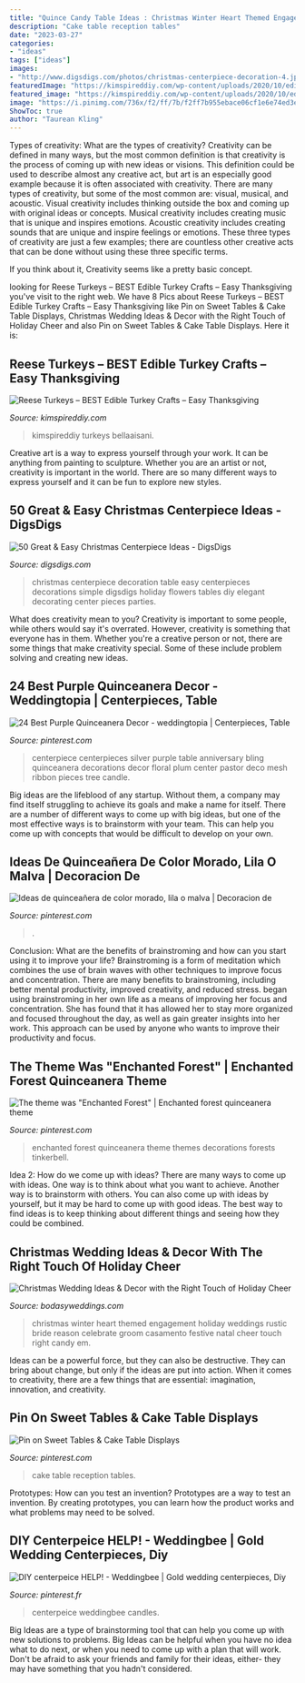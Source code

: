 ```yaml
---
title: "Quince Candy Table Ideas : Christmas Winter Heart Themed Engagement Holiday Weddings Rustic Bride Reason Celebrate Groom Casamento Festive Natal Cheer Touch Right Candy Em"
description: "Cake table reception tables"
date: "2023-03-27"
categories:
- "ideas"
tags: ["ideas"]
images:
- "http://www.digsdigs.com/photos/christmas-centerpiece-decoration-4.jpg"
featuredImage: "https://kimspireddiy.com/wp-content/uploads/2020/10/edible-turkey-craft-1-1.jpg"
featured_image: "https://kimspireddiy.com/wp-content/uploads/2020/10/edible-turkey-craft-1-1.jpg"
image: "https://i.pinimg.com/736x/f2/ff/7b/f2ff7b955ebace06cf1e6e74ed3e641b--british-wedding-centerpiece-ideas.jpg"
ShowToc: true
author: "Taurean Kling"
---
```



Types of creativity: What are the types of creativity?
Creativity can be defined in many ways, but the most common definition is that creativity is the process of coming up with new ideas or visions. This definition could be used to describe almost any creative act, but art is an especially good example because it is often associated with creativity.
There are many types of creativity, but some of the most common are: visual, musical, and acoustic. Visual creativity includes thinking outside the box and coming up with original ideas or concepts. Musical creativity includes creating music that is unique and inspires emotions. Acoustic creativity includes creating sounds that are unique and inspire feelings or emotions. These three types of creativity are just a few examples; there are countless other creative acts that can be done without using these three specific terms.

If you think about it, Creativity seems like a pretty basic concept.

	

		
looking for Reese Turkeys – BEST Edible Turkey Crafts – Easy Thanksgiving you've visit to the right web. We have 8 Pics about Reese Turkeys – BEST Edible Turkey Crafts – Easy Thanksgiving like Pin on Sweet Tables &amp; Cake Table Displays, Christmas Wedding Ideas &amp; Decor with the Right Touch of Holiday Cheer and also Pin on Sweet Tables &amp; Cake Table Displays. Here it is:
		
    
## Reese Turkeys – BEST Edible Turkey Crafts – Easy Thanksgiving

<img loading=lazy src="https://kimspireddiy.com/wp-content/uploads/2020/10/edible-turkey-craft-1-1.jpg" onerror="this.onerror=null;this.src='https://tse4.mm.bing.net/th?id=OIP.qw-mTCij2kRUuAFjzde_iwHaMx&amp;pid=15.1';" alt="Reese Turkeys – BEST Edible Turkey Crafts – Easy Thanksgiving">

_Source: kimspireddiy.com_

>kimspireddiy turkeys bellaaisani. 

	

Creative art is a way to express yourself through your work. It can be anything from painting to sculpture. Whether you are an artist or not, creativity is important in the world. There are so many different ways to express yourself and it can be fun to explore new styles.

    
## 50 Great &amp; Easy Christmas Centerpiece Ideas - DigsDigs

<img loading=lazy src="http://www.digsdigs.com/photos/christmas-centerpiece-decoration-4.jpg" onerror="this.onerror=null;this.src='https://tse4.mm.bing.net/th?id=OIP.hUah2AAWy-NrOIKEsRhuPQHaIN&amp;pid=15.1';" alt="50 Great &amp; Easy Christmas Centerpiece Ideas - DigsDigs">

_Source: digsdigs.com_

>christmas centerpiece decoration table easy centerpieces decorations simple digsdigs holiday flowers tables diy elegant decorating center pieces parties. 

	

What does creativity mean to you?
Creativity is important to some people, while others would say it's overrated. However, creativity is something that everyone has in them. Whether you're a creative person or not, there are some things that make creativity special. Some of these include problem solving and creating new ideas.

    
## 24 Best Purple Quinceanera Decor - Weddingtopia | Centerpieces, Table

<img loading=lazy src="https://i.pinimg.com/736x/dc/88/08/dc8808ef1188f89d65b2ca507811b516.jpg" onerror="this.onerror=null;this.src='https://tse1.mm.bing.net/th?id=OIP.rfzwxd65m_IO9QsAbbRo7QAAAA&amp;pid=15.1';" alt="24 Best Purple Quinceanera Decor - weddingtopia | Centerpieces, Table">

_Source: pinterest.com_

>centerpiece centerpieces silver purple table anniversary bling quinceanera decorations decor floral plum center pastor deco mesh ribbon pieces tree candle. 

	

Big ideas are the lifeblood of any startup. Without them, a company may find itself struggling to achieve its goals and make a name for itself. There are a number of different ways to come up with big ideas, but one of the most effective ways is to brainstorm with your team. This can help you come up with concepts that would be difficult to develop on your own.

    
## Ideas De Quinceañera De Color Morado, Lila O Malva | Decoracion De

<img loading=lazy src="https://i.pinimg.com/736x/a8/23/18/a8231811ae86686936778e9bd0b1dc76.jpg" onerror="this.onerror=null;this.src='https://tse2.mm.bing.net/th?id=OIP.st4O9drn3vw43FbmlPrDswHaJ4&amp;pid=15.1';" alt="Ideas de quinceañera de color morado, lila o malva | Decoracion de">

_Source: pinterest.com_

>. 

	

Conclusion: What are the benefits of brainstroming and how can you start using it to improve your life?
Brainstroming is a form of meditation which combines the use of brain waves with other techniques to improve focus and concentration. There are many benefits to brainstroming, including better mental productivity, improved creativity, and reduced stress. began using brainstroming in her own life as a means of improving her focus and concentration. She has found that it has allowed her to stay more organized and focused throughout the day, as well as gain greater insights into her work. This approach can be used by anyone who wants to improve their productivity and focus.

    
## The Theme Was &quot;Enchanted Forest&quot; | Enchanted Forest Quinceanera Theme

<img loading=lazy src="https://i.pinimg.com/736x/84/2d/9f/842d9f8dc5ef99dcc3bcd97bc6c7c470--enchanted-forest-party-quinceanera-themes.jpg" onerror="this.onerror=null;this.src='https://tse1.mm.bing.net/th?id=OIP.ehNm5bZHi-2x9XWOdCfqvgHaLH&amp;pid=15.1';" alt="The theme was &quot;Enchanted Forest&quot; | Enchanted forest quinceanera theme">

_Source: pinterest.com_

>enchanted forest quinceanera theme themes decorations forests tinkerbell. 

	

Idea 2: How do we come up with ideas?
There are many ways to come up with ideas. One way is to think about what you want to achieve. Another way is to brainstorm with others. You can also come up with ideas by yourself, but it may be hard to come up with good ideas. The best way to find ideas is to keep thinking about different things and seeing how they could be combined.

    
## Christmas Wedding Ideas &amp; Decor With The Right Touch Of Holiday Cheer

<img loading=lazy src="https://bodasyweddings.com/wp-content/uploads/2017/12/Christmas-wedding-candy-canes.jpg" onerror="this.onerror=null;this.src='https://tse1.mm.bing.net/th?id=OIP.M9n8X7B9diSW3NsLzrChKgHaLH&amp;pid=15.1';" alt="Christmas Wedding Ideas &amp; Decor with the Right Touch of Holiday Cheer">

_Source: bodasyweddings.com_

>christmas winter heart themed engagement holiday weddings rustic bride reason celebrate groom casamento festive natal cheer touch right candy em. 

	

Ideas can be a powerful force, but they can also be destructive. They can bring about change, but only if the ideas are put into action. When it comes to creativity, there are a few things that are essential: imagination, innovation, and creativity.

    
## Pin On Sweet Tables &amp; Cake Table Displays

<img loading=lazy src="https://i.pinimg.com/736x/5b/26/74/5b2674639ceba858f0e4382d5723c228--wedding-reception-ideas-wedding-planning.jpg" onerror="this.onerror=null;this.src='https://tse1.mm.bing.net/th?id=OIP.itMBQv6NArVKlxgAjCYLEAHaLG&amp;pid=15.1';" alt="Pin on Sweet Tables &amp; Cake Table Displays">

_Source: pinterest.com_

>cake table reception tables. 

	

Prototypes: How can you test an invention?
Prototypes are a way to test an invention. By creating prototypes, you can learn how the product works and what problems may need to be solved.

    
## DIY Centerpeice HELP! - Weddingbee | Gold Wedding Centerpieces, Diy

<img loading=lazy src="https://i.pinimg.com/736x/f2/ff/7b/f2ff7b955ebace06cf1e6e74ed3e641b--british-wedding-centerpiece-ideas.jpg" onerror="this.onerror=null;this.src='https://tse2.mm.bing.net/th?id=OIP.fXSvbArjYcyKfNajR5tEXAHaNJ&amp;pid=15.1';" alt="DIY centerpeice HELP! - Weddingbee | Gold wedding centerpieces, Diy">

_Source: pinterest.fr_

>centerpeice weddingbee candles. 

	

Big Ideas are a type of brainstorming tool that can help you come up with new solutions to problems. Big Ideas can be helpful when you have no idea what to do next, or when you need to come up with a plan that will work. Don't be afraid to ask your friends and family for their ideas, either- they may have something that you hadn't considered.

